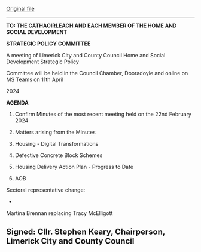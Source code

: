[Original file](https://www.limerick.ie/sites/default/files/media/documents/2024-04/agenda-meeting-of-the-home-and-social-strategic-policy-committee-11th-april-2024.pdf)

---
**TO: THE CATHAOIRLEACH AND EACH MEMBER OF THE HOME AND SOCIAL DEVELOPMENT**

**STRATEGIC POLICY COMMITTEE**

A meeting of Limerick City and County Council Home and Social Development Strategic Policy

Committee will be held in the Council Chamber, Dooradoyle and online on MS Teams on 11th April

2024

**AGENDA**

1. Confirm Minutes of the most recent meeting held on the 22nd February 2024

2. Matters arising from the Minutes

3. Housing - Digital Transformations

4. Defective Concrete Block Schemes

5. Housing Delivery Action Plan - Progress to Date

6. AOB

Sectoral representative change:

-

Martina Brennan replacing Tracy McElligott

Signed: Cllr. Stephen Keary, Chairperson, Limerick City and County Council
---
